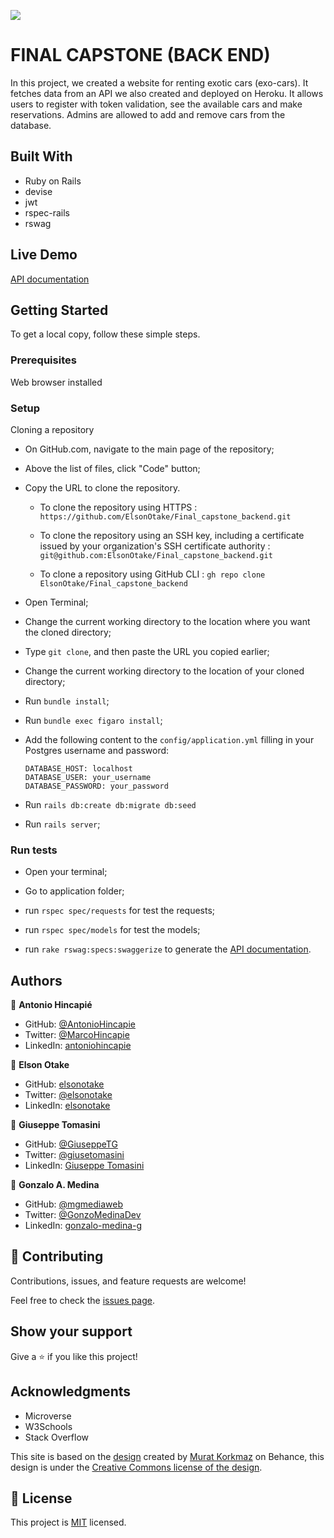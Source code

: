 ![](https://img.shields.io/badge/Microverse-blueviolet)


# FINAL CAPSTONE (BACK END)
In this project, we created a website for renting exotic cars (exo-cars). It fetches data from an API we also created and deployed on Heroku. It allows users to register with token validation, see the available cars and make reservations. Admins are allowed to add and remove cars from the database.


## Built With

- Ruby on Rails
- devise
- jwt
- rspec-rails
- rswag


## Live Demo

[API documentation](https://elsonotake-backend.herokuapp.com/api-docs/index.html)


## Getting Started

To get a local copy, follow these simple steps.

### Prerequisites

Web browser installed

### Setup

Cloning a repository

- On GitHub.com, navigate to the main page of the repository;

- Above the list of files, click "Code" button;

- Copy the URL to clone the repository. 

  - To clone the repository using HTTPS : `https://github.com/ElsonOtake/Final_capstone_backend.git`

  - To clone the repository using an SSH key, including a certificate issued by your organization's SSH certificate authority : `git@github.com:ElsonOtake/Final_capstone_backend.git`

  - To clone a repository using GitHub CLI : `gh repo clone ElsonOtake/Final_capstone_backend`

- Open Terminal;

- Change the current working directory to the location where you want the cloned directory;

- Type `git clone`, and then paste the URL you copied earlier;

- Change the current working directory to the location of your cloned directory;

- Run `bundle install`;

- Run `bundle exec figaro install`;

- Add the following content to the `config/application.yml` filling in your Postgres username and password:

  ```
  DATABASE_HOST: localhost
  DATABASE_USER: your_username
  DATABASE_PASSWORD: your_password
  ```

- Run `rails db:create db:migrate db:seed`

- Run `rails server`;


### Run tests

- Open your terminal;

- Go to application folder;

- run `rspec spec/requests` for test the requests;

- run `rspec spec/models` for test the models;

- run `rake rswag:specs:swaggerize` to generate the [API documentation](http://localhost:3000/api-docs/index.html).


## Authors

👤 **Antonio Hincapié**

- GitHub: [@AntonioHincapie](https://github.com/AntonioHincapie)
- Twitter: [@MarcoHincapie](https://twitter.com/MarcoHincapie)
- LinkedIn: [antoniohincapie](https://www.linkedin.com/in/antoniohincapie/)

👤 **Elson Otake**

- GitHub: [elsonotake](https://github.com/elsonotake)
- Twitter: [@elsonotake](https://twitter.com/elsonotake)
- LinkedIn: [elsonotake](https://linkedin.com/in/elsonotake)

👤 **Giuseppe Tomasini**

- GitHub: [@GiuseppeTG](https://github.com/GiuseppeTG)
- Twitter: [@giusetomasini](https://twitter.com/giusetomasini)
- LinkedIn: [Giuseppe Tomasini](https://www.linkedin.com/in/giuseppe-tomasini-67ba101a8/)

👤 **Gonzalo A. Medina**

- GitHub: [@mgmediaweb](https://github.com/mgmediaweb)
- Twitter: [@GonzoMedinaDev](https://twitter.com/GonzoMedinaDev)
- LinkedIn: [gonzalo-medina-g](https://www.linkedin.com/in/gonzalo-medina-g/)


## 🤝 Contributing

Contributions, issues, and feature requests are welcome!

Feel free to check the [issues page](../../issues/).


## Show your support

Give a ⭐️ if you like this project!


## Acknowledgments

- Microverse
- W3Schools
- Stack Overflow

This site is based on the [design](https://www.behance.net/gallery/26425031/Vespa-Responsive-Redesign) created by [Murat Korkmaz](https://www.behance.net/muratk) on Behance, this design is under the [Creative Commons license of the design](https://creativecommons.org/licenses/by-nc/4.0/).


## 📝 License

This project is [MIT](./MIT.md) licensed.
